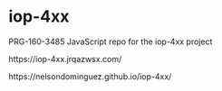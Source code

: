 # iop-4xx
PRG-160-3485 JavaScript repo for the iop-4xx project
<p>https://iop-4xx.jrqazwsx.com/</p>
<p>https://nelsondominguez.github.io/iop-4xx/</p>

